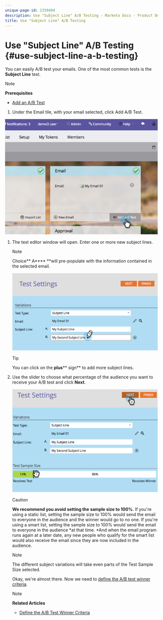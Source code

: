 ```yaml
---
unique-page-id: 2359494
description: Use "Subject Line" A/B Testing - Marketo Docs - Product Documentation
title: Use "Subject Line" A/B Testing
---
```


# Use "Subject Line" A/B Testing {#use-subject-line-a-b-testing}

You can easily A/B test your emails. One of the most common tests is the **Subject Line** test.

>[!NOTE]
>
>**Prerequisites**
>
>* [Add an A/B Test](add-an-a-b-test.md)
>

1. Under the&nbsp;Email&nbsp;tile, with your email selected, click Add A/B Test.

![](assets/image2014-9-12-15-3a6-3a2.png)

1. The test editor window will open. Enter one or more new subject lines.

   >[!NOTE]
   >
   >Choice** A****&nbsp;**will pre-populate with the information contained in the selected email.

   ![](assets/image2014-9-12-15-3a9-3a14.png)

   >[!TIP]
   >
   >You can click on the&nbsp;**plus****&nbsp;sign** to add more subject lines.

1. Use the slider to choose what percentage of the audience you want to receive your A/B test and click **Next**.

   ![](assets/image2014-9-12-15-3a10-3a4.png)

   >[!CAUTION]
   >
   >**We recommend you avoid setting the sample size to 100%**. If you're using a static list, setting the sample size to 100% would send the email to everyone in the audience and the winner would go to no one. If you're using a smart list, setting the sample size to 100% would send the email to everyone in the audience *at that time. *And when the email program runs again at a later date, any new people who qualify for the smart list would also receive the email since they are now included in the audience.

   >[!NOTE]
   >
   >The different subject variations will take even parts of the&nbsp;Test Sample Size selected.

   Okay, we're almost there. Now we need to [define the A/B test winner criteria](define-the-a-b-test-winner-criteria.md).

   >[!NOTE]
   >
   >**Related Articles**
   >
   >    
   >    
   >    * [Define the A/B Test Winner Criteria](define-the-a-b-test-winner-criteria.md)
   >    
   >


